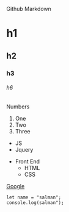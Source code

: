 Github Markdown

<!-- Headers -->
# h1
## h2
### h3
###### h6
<!-- list -->

<!-- ordered list -->
Numbers 
1. One
2. Two
3. Three
<!-- unorder list -->
* JS
* Jquery
- Front End
  - HTML
  - CSS
<!-- links -->
[Google](http://www.google.com)

<!-- code -->
```
let name = "salman";
console.log(salman");
```
